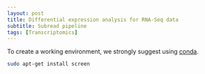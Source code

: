 ```yaml
---
layout: post
title: Differential expression analysis for RNA-Seq data
subtitle: Subread pipeline
tags: [Transcriptomics]
---
```


To create a working environment, we strongly suggest using [conda](https://www.anaconda.com/products/individual).

```bash
sudo apt-get install screen
```